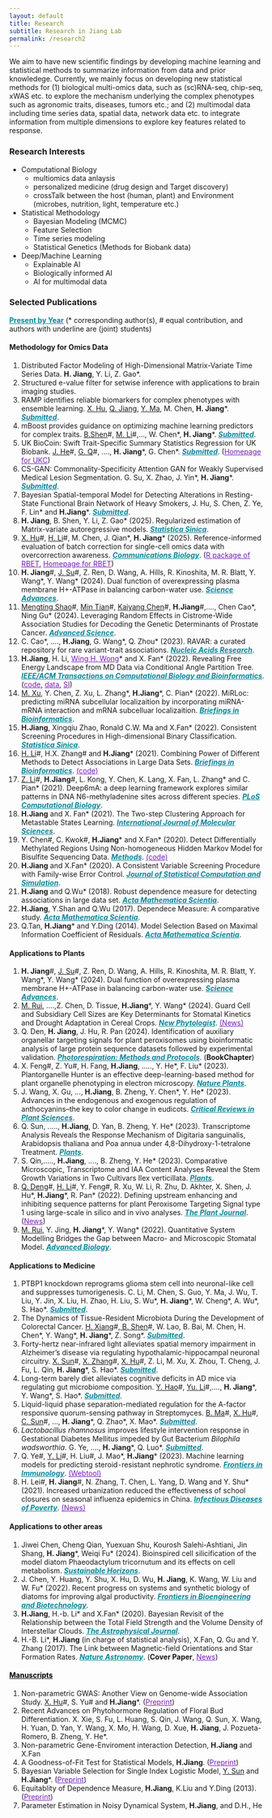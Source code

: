 ```yaml
---
layout: default
title: Research
subtitle: Research in Jiang Lab
permalink: /research2
---
```

We aim to have new scientific findings by developing machine learning and statistical methods to summarize information from data and prior knowledege. Currently, we mainly focus on developing new statistical methods for (1) biological multi-omics data, such as (sc)RNA-seq, chip-seq, xWAS etc. to explore the mechanism underlying the complex phenotypes such as agronomic traits, diseases, tumors etc.; and (2) multimodal data including time series data, spatial data, network data etc. to integrate information from multiple dimensions to explore key features related to response.

### Research Interests 
- Computational Biology
    - multiomics data anlaysis
    - personalized medicine (drug design and Target discovery)
    - crossTalk between the host (human, plant) and Environment (microbes, nutrition, light, temperature etc.)
- Statistical Methodology
    - Bayesian Modeling (MCMC)
    - Feature Selection
    - Time series modeling
    - Statistical Genetics (Methods for Biobank data)
- Deep/Machine Learning
    - Explainable AI
    - Biologically informed AI
    - AI for multimodal data

### Selected Publications 
<a href="/research" style="color: #0c8599;">**Present by Year**</a> (\* corresponding author(s), \# equal contribution, and authors with underline are (joint) students)
#### Methodology for Omics Data
1. Distributed Factor Modeling of High-Dimensional Matrix-Variate Time Series Data. **H. Jiang**, Y. Li, Z. Gao\*.
1. Structured e-value filter for setwise inference with applications to brain imaging studies. 
1. RAMP identifies reliable biomarkers for complex phenotypes with ensemble learning. <u>X. Hu</u>, <u>Q. Jiang</u>, <u>Y. Ma</u>, M. Chen, **H. Jiang**\*. <a href="" style="color: #0c8599;">***Submitted***</a>. 
1. mBoost provides guidance on optimizing machine learning predictors for complex traits. <u>B.Shen</u>\#, <u>M. Li</u>\#,..., W. Chen\*, **H. Jiang**\*. <a href="" style="color: #0c8599;">***Submitted***</a>.  
1. UK BioCoin: Swift Trait-Specific Summary Statistics Regression for UK Biobank. <u>J. He</u>\#, <u>G. Q</u>\#, ...., **H. Jiang**\*, G. Chen\*. <a href="https://biorxiv.org/cgi/content/short/2024.04.12.589273v1" style="color:#0c8599;">***Submitted***</a>. (<a href="https://github.com/Ttttt47/UKBioCoin" style="color: #771DB3;">Homepage for UKC</a>)
1. CS-GAN: Commonality-Specificity Attention GAN for Weakly Supervised Medical Lesion Segmentation. G. Su, X. Zhao, J. Yin\*, **H. Jiang**\*. <a href="" style="color:#0c8599;">***Submitted***</a>. 
1. Bayesian Spatial-temporal Model for Detecting Alterations in Resting-State Functional Brain Network of Heavy Smokers, J. Hu, S. Chen, Z. Ye, F. Lin\* and **H.Jiang**\*. <a href="" style="color:#0c8599;">***Submitted***</a>.
1. **H. Jiang**, B. Shen, Y. Li, Z. Gao\* (2025). Regularized estimation of Matrix-variate autoregressive models. <a href="http://www3.stat.sinica.edu.tw/ss_newpaper/SS-2024-0341_na.pdf" style="color: #0c8599;">***Statistica Sinica***</a>. 
1. <u>X. Hu</u>\#, <u>H. Li</u>\#, M. Chen, J. Qian\*,  **H. Jiang**\* (2025). Reference-informed evaluation of batch correction for single-cell omics data with overcorrection awareness. <a href="https://doi.org/10.1038/s42003-025-07947-7" style="color: #0c8599;">***Communications Biology***</a>. (<a href="/resources/RBET_0.1.0.zip" style="color: #771DB3;">R package of RBET</a>, <a href="https://github.com/zlyx26/RBET" style="color: #771DB3;">Homepage for RBET</a>)
1. **H. Jiang**\#, <u>J. Su</u>\#, Z. Ren, D. Wang, A. Hills, R. Kinoshita, M. R. Blatt, Y. Wang\*, Y. Wang\* (2024). Dual function of overexpressing plasma membrane H+-ATPase in balancing carbon-water use. <a href="https://www.science.org/doi/10.1126/sciadv.adp8017" style="color: #0c8599;">***Science Advances***</a>. 
1. <u>Mengting Shao</u>\#, <u>Min Tian</u>\#, <u>Kaiyang Chen</u>\#, **H.Jiang**\#,...., Chen Cao\*, Ning Gu\* (2024). Leveraging Random Effects in Cistrome-Wide Association Studies for Decoding the Genetic Determinants of Prostate Cancer. <a href="http://doi.org/10.1002/advs.202400815" style="color: #0c8599;">***Advanced Science***</a>.
1. C. Cao\*, ...., **H.Jiang**, G. Wang\*, Q. Zhou\* (2023). RAVAR: a curated repository for rare variant-trait associations. <a href="https://academic.oup.com/nar/advance-article/doi/10.1093/nar/gkad876/7311081?login=true" style="color: #0c8599;">***Nucleic Acids Research***</a>.
1. **H.Jiang**, H. Li, <a href="https://biox.stanford.edu/people/wing-wong" style="color: #771DB3;"> Wing H. Wong</a>\* and X. Fan\* (2022). Revealing Free Energy Landscape from MD Data via Conditional Angle Partition Tree. <a href="https://ieeexplore.ieee.org/abstract/document/9767706" style="color: #0c8599;">***IEEE/ACM Transactions on Computational Biology and Bioinformatics***</a>. (<a href="/resources/capt.zip" style="color: #771DB3;">code</a>, <a href="/resources/ala-traj.zip" style="color: #771DB3;"> data</a>, <a href="/resources/capt-supp.pdf" style="color: #771DB3;"> SI</a>)
1. <u>M. Xu</u>, Y. Chen, Z. Xu, L. Zhang\*, **H.Jiang**\*, C. Pian\* (2022). MiRLoc: predicting miRNA subcellular localizaition by incorporating miRNA-mRNA interaction and mRNA subcelluar localizaition. <a href="https://academic.oup.com/bib/advance-article-abstract/doi/10.1093/bib/bbac044/6532537" style="color: #0c8599;">***Briefings in Bioinformatics***</a>.
1. **H.Jiang**, Xingqiu Zhao, Ronald C.W. Ma and X.Fan\* (2022). Consistent Screening Procedures in High-dimensional Binary Classification. <a href="http://www3.stat.sinica.edu.tw/preprint/SS-2020-0088_Preprint.pdf" style="color: #0c8599;">***Statistica Sinica***</a>.
1. <u>H. Li</u>\#, H.X. Zhang\# and **H.Jiang**\* (2021). Combining Power of Different Methods to Detect Associations in Large Data Sets. <a href="https://academic.oup.com/bib/advance-article/doi/10.1093/bib/bbab488/6447432" style="color: #0c8599;">***Briefings in Bioinformatics***</a>.  <a href="/resources/DM.zip" style="color: #771DB3;"> (code) </a>
1. <u>Z. Li</u>\#, **H.Jiang**\#, L. Kong, Y. Chen, K. Lang, X. Fan, L. Zhang\* and C. Pian\* (2021). Deep6mA: a deep learning framework explores similar patterns in DNA N6-methyladenine sites across different species. <a href="https://doi.org/10.1371/journal.pcbi.1008767" style="color: #0c8599;">***PLoS Computational Biology***</a>.
1. **H.Jiang** and X. Fan\* (2021). The Two-step Clustering Approach for Metastable States Learning. <a href="https://www.mdpi.com/1422-0067/22/12/6576" style="color:#0c8599;">***International Journal of Molecular Sciences***</a>.
1. Y. Chen\#, C. Kwok\#, **H.Jiang**\* and X.Fan\* (2020). Detect Differentially Methylated Regions Using Non-homogeneous Hidden Markov Model for Bisulfite Sequencing Data. <a href="https://doi.org/10.1016/j.ymeth.2020.09.009" style="color:#0c8599;">***Methods***</a>. <a href="/resources/BSDMR.zip" style="color: #771DB3;"> (code) </a>
1. **H.Jiang** and X.Fan\* (2020). A Consistent Variable Screening Procedure with Family-wise Error Control. <a href="https://doi.org/10.1080/00949655.2020.1724291" style="color:#0c8599;">***Journal of Statistical Computation and Simulation***</a>.
1. **H.Jiang** and Q.Wu\* (2018). Robust dependence measure for detecting associations in large data set. <a href="https://doi.org/10.1016/S0252-9602(17)30117-0" style="color:#0c8599;">***Acta Mathematica Scientia***</a>.
1. **H.Jiang**, Y.Shan and Q.Wu (2017). Dependece Measure: A comparative study. <a href="" style="color: #0c8599;">***Acta Mathematica Scientia***</a>.  
1. Q.Tan, **H.Jiang**\* and Y.Ding (2014). Model Selection Based on Maximal Information Coefficient of Residuals. <a href="https://doi.org/10.1016/S0252-9602(14)60031-X" style="color: #0c8599;">***Acta Mathematica Scientia***</a>.

#### Applications to Plants
1. **H. Jiang**\#, <u>J. Su</u>\#, Z. Ren, D. Wang, A. Hills, R. Kinoshita, M. R. Blatt, Y. Wang\*, Y. Wang\* (2024). Dual function of overexpressing plasma membrane H+-ATPase in balancing carbon-water use. <a href="https://www.science.org/doi/10.1126/sciadv.adp8017" style="color: #0c8599;">***Science Advances***</a>. 
1. <u>M. Rui</u>, ....,Z. Chen, D. Tissue, **H.Jiang**\*, Y. Wang\* (2024). Guard Cell and Subsidiary Cell Sizes are Key Determinants for Stomatal Kinetics and Drought Adaptation in Cereal Crops. <a href="https://nph.onlinelibrary.wiley.com/doi/full/10.1111/nph.19757" style="color:#0c8599;">***New Phytologist***</a>. <a href="http://www.cab.zju.edu.cn/nxx/2024/0504/c6958a2910834/page.htm" style="color: #771DB3;"> (News)</a>
1. Q. Den, **H. Jiang**, J. Hu, R. Pan (2024). Identification of auxiliary organellar targeting signals for plant peroxisomes using bioinformatic analysis of large protein sequence datasets followed by experimental validation. <a href="https://doi.org/10.1007/978-1-0716-3802-6" style="color: #0c8599;">***Photorespiration: Methods and Protocols***</a>. (**BookChapter**)
1. X. Feng\#, Z. Yu\#, H. Fang, **H.Jiang**, ....., Y. He\*,  F. Liu\* (2023). Plantorganelle Hunter is an effective deep-learning-based method for plant organelle phenotyping in electron microscopy. <a href="https://www.nature.com/articles/s41477-023-01527-5" style="color: #0c8599;">***Nature Plants***</a>.
1. J. Wang, X. Gu, ..., **H.Jiang**, B. Zheng, Y. Chen\*, Y. He\* (2023). Advances in the endogenous and exogenous regulation of anthocyanins–the key to color change in eudicots. <a href="https://www.tandfonline.com/doi/full/10.1080/07352689.2023.2227485" style="color: #0c8599;">***Critical Reviews in Plant Sciences***</a>.
1. Q. Sun, ....., **H.Jiang**, D. Yan, B. Zheng, Y. He\* (2023). Transcriptome Analysis Reveals the Response Mechanism of Digitaria sanguinalis, Arabidopsis thaliana and Poa annua under 4,8-Dihydroxy-1-tetralone Treatment. <a href="https://www.mdpi.com/2223-7747/12/14/2728/review_report" style="color: #0c8599;">***Plants***</a>.
1. S. Qin,....., **H.Jiang**, ...., B. Zheng, Y. He\* (2023). Comparative Microscopic, Transcriptome and IAA Content Analyses Reveal the Stem Growth Variations in Two Cultivars Ilex verticillata. <a href="https://www.mdpi.com/2223-7747/12/10/1941" style="color: #0c8599;">***Plants***</a>.
1. <u>Q. Deng</u>\#, <u> H. Li</u>\#, Y. Feng\#, R. Xu, W. Li, R. Zhu, D. Akhter, X. Shen, J. Hu\*, **H.Jiang**\*, R. Pan\* (2022). Defining upstream enhancing and inhibiting sequence patterns for plant Peroxisome Targeting Signal type 1 using large-scale in silico and in vivo analyses. <a href="https://onlinelibrary.wiley.com/doi/10.1111/tpj.15840" style="color: #0c8599;">***The Plant Journal***</a>. (<a href="http://www.cab.zju.edu.cn/chinese/2022/0705/c11148a2601415/page.htm" style="color: #771DB3;">News</a>)
1. <u>M. Rui</u>, Y. Jing, **H. Jiang**\*, Y. Wang\* (2022). Quantitative System Modelling Bridges the Gap between Macro- and Microscopic Stomatal Model. <a href="https://onlinelibrary.wiley.com/doi/10.1002/adbi.202200131" style="color: #0c8599;">***Advanced Biology***</a>.

#### Applications to Medicine
1. PTBP1 knockdown reprograms glioma stem cell into neuronal-like cell and suppresses tumorigenesis. C. Li, M. Chen, S. Guo, Y. Ma, J. Wu, T. Liu, Y. Jin, X. Liu, H. Zhao, H. Liu, S. Wu\*, **H. Jiang**\*, W. Cheng\*, A. Wu\*, S. Hao\*. <a href="" style="color: #0c8599;">***Submitted***</a>. 
1. The Dynamics of Tissue-Resident Microbiota During the Development of Colorectal Cancer. <u>H. Xiang</u>\#,<u> B. Shen</u>\#, W. Lao, B. Bai, M. Chen, H. Chen\*, Y. Wang\*,  **H. Jiang**\*, Z. Song\*. <a href="" style="color: #0c8599;">***Submitted***</a>. 
1. Forty-hertz near-infrared light alleviates spatial memory impairment in Alzheimer’s disease via regulating hypothalamic-hippocampal neuronal circuitry. <u>X. Sun</u>\#, <u>X. Zhang</u>\#, <u>X. Hu</u>\#, Z. Li, M. Xu, X. Zhou, T. Cheng, J. Fu, L. Qin, **H. Jiang**\*, S. Hao\*. <a href="" style="color: #0c8599;">***Submitted***</a>. 
1. Long-term barely diet alleviates cognitive deficits in AD mice via regulating gut microbiome composition. <u>Y. Hao</u>\#, <u>Yu. Li</u>\#,...., **H. Jiang**\*, Y. Wang\*, S. Hao\*.  <a href="" style="color: #0c8599;">***Submitted***</a>. 
1. Liquid-liquid phase separation-mediated regulation for the A-factor responsive quorum-sensing pathway in Streptomyces. <u>B. Ma</u>\#, <u>X. Hu</u>\#, <u>C. Sun</u>\#, ...,  **H. Jiang**\*, Q. Zhao\*, X. Mao\*. <a href="" style="color: #0c8599;">***Submitted***</a>.
1. *Lactobacillus rhamnosus* improves lifestyle intervention response in Gestational Diabetes Mellitus impeded by Gut Bacterium *Bilophila wadsworthia*. G. Ye, ...., **H. Jiang**\*, Q. Luo\*. <a href="" style="color: #0c8599;">***Submitted***</a>.
1. Q. Ye\#, <u>Y. Li</u>\#,  H. Liu\#, J. Mao\*, **H.Jiang**\* (2023). Machine learning models for predicting steroid⁃resistant nephrotic syndrome. <a href="https://www.frontiersin.org/articles/10.3389/fimmu.2023.1090241/full" style="color: #0c8599;">***Frontiers in Immunology***</a>. <a href="https://datalinkx.shinyapps.io/srns/" style="color: #771DB3;"> (Webtool)</a> 
1. H. Lei\#, **H. Jiang**\#, N. Zhang, T. Chen, L. Yang, D. Wang and Y. Shu\* (2021). Increased urbanization reduced the effectiveness of school closures on seasonal influenza epidemics in China. <a href="https://idpjournal.biomedcentral.com/articles/10.1186/s40249-021-00911-7" style="color: #0c8599;">***Infectious Diseases of Poverty***</a>. <a href="https://nihds.zju.edu.cn/2022/0426/c66553a2524226/page.htm" style="color: #771DB3;"> (News) </a>
   
#### Applications to other areas
1. Jiwei Chen, Cheng Qian, Yuexuan Shu, Kourosh Salehi-Ashtiani, Jin Shang, **H. Jiang**\*, Weiqi Fu\* (2024). Bioinspired cell silicification of the model diatom Phaeodactylum tricornutum and its effects on cell metabolism.  <a href="https://www.sciencedirect.com/science/article/pii/S2772737824000385" style="color: #0c8599;">***Sustainable Horizons***</a>. 
1. J. Chen, Y. Huang, Y. Shu, X. Hu, D. Wu, **H. Jiang**, K. Wang, W. Liu and W. Fu\* (2022). Recent progress on systems and synthetic biology of diatoms for improving algal productivity. <a href="https://www.frontiersin.org/journals/bioengineering-and-biotechnology/articles/10.3389/fbioe.2022.908804/full" style="color: #0c8599;">***Frontiers in Bioengineering and Biotechnology***</a>.
1. **H.Jiang**, H.-b. Li\* and X.Fan\* (2020). Bayesian Revisit of the Relationship between the Total Field Strength and the Volume Density of Interstellar Clouds. <a href="https://doi.org/10.3847/1538-4357/ab672b" style="color: #0c8599;">***The Astrophysical Journal***</a>.
1. H.-B. Li\*, **H.Jiang** (in charge of statistical analysis), X.Fan, Q. Gu and Y. Zhang (2017). The Link between Magnetic-field Orientations and Star Formation Rates. <a href="https://doi.org/10.1038/s41550-017-0158" style="color: #0c8599;">***Nature Astronomy***</a>. (**Cover Paper**, <a href="[/resources/BSDMR.zip](https://www.cpr.cuhk.edu.hk/en/press/cuhk-physicist-and-statistician-work-together-to-reveal-link-between-magnetic-fields-and-birth-rate-of-stars/)" style="color: #771DB3;"> News</a>)


#### <a href="/resources" style="color: #000000;">Manuscripts</a>
1. Non-parametric GWAS: Another View on Genome-wide Association Study. <u>X. Hu</u>\#, S. Yu\# and **H.Jiang**\*. (<a href="https://www.biorxiv.org/content/10.1101/2022.11.11.516099v1" style="color: #771DB3;">Preprint</a>) 
1. Recent Advances on Phytohormone Regulation of Floral Bud Differentiation. X. Xie, S. Fu, L. Huang, S. Qin, J. Wang, Q. Sun, X. Wang, H. Yuan, D. Yan, Y. Wang, X. Mo, H. Wang, D. Xue, **H. Jiang**, J. Pozueta-Romero, B. Zheng, Y. He\*.
1. Non-parametric Gene-Enviroment interaction Detection, **H.Jiang** and X.Fan
1. A Goodness-of-Fit Test for Statistical Models, **H.Jiang**. (<a href="https://arxiv.org/pdf/2006.08864.pdf" style="color: #771DB3;">Preprint</a>)
1. Bayesian Variable Selection for Single Index Logistic Model, <u>Y. Sun</u> and **H.Jiang**\*. (<a href="https://arxiv.org/pdf/2012.06199.pdf" style="color: #771DB3;">Preprint</a>) 
1. Equitablity of Dependence Measure, **H.Jiang**, K.Liu and Y.Ding (2013). (<a href="https://arxiv.org/pdf/1501.02102.pdf" style="color: #771DB3;">Preprint</a>)
1. Parameter Estimation in Noisy Dynamical System, **H.Jiang**, and  D.H., He
